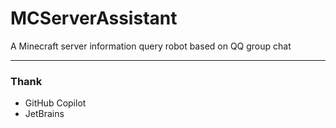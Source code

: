 # MCServerAssistant
A Minecraft server information query robot based on QQ group chat

----
### Thank
- GitHub Copilot
- JetBrains
